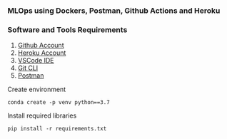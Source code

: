 ### MLOps using Dockers, Postman, Github Actions and Heroku 

### Software and Tools Requirements

1. [Github Account](https://github.com)
2. [Heroku Account](https://heroku.com)
3. [VSCode IDE](https://code.visualstudio.com/)
4. [Git CLI](https://git-scm.com/book/en/v2/Getting-Started-The-Command-Line)
5. [Postman](https://www.postman.com/downloads/)

Create environment

```
conda create -p venv python==3.7
```
Install required libraries 

```
pip install -r requirements.txt
```

